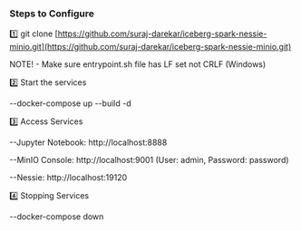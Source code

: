 ### Steps to Configure

1️⃣ git clone [https://github.com/suraj-darekar/iceberg-spark-nessie-minio.git](https://github.com/suraj-darekar/iceberg-spark-nessie-minio.git)

NOTE! - Make sure entrypoint.sh file has LF set not CRLF (Windows)

2️⃣ Start the services

--docker-compose up --build -d

3️⃣ Access Services

--Jupyter Notebook: http://localhost:8888

--MinIO Console: http://localhost:9001 (User: admin, Password: password)

--Nessie: http://localhost:19120

4️⃣ Stopping Services

--docker-compose down
